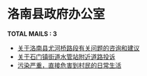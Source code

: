 # 洛南县政府办公室
__TOTAL MAILS : 3__
- [关于洛南县尤河桥路段有关问题的咨询和建议](../../categories/mails/4285.md)
- [关于石门镇街道水管站附近道路投诉](../../categories/mails/3984.md)
- [污染严重，直接危害到村民的日常生活](../../categories/mails/3550.md)